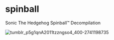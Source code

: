 # spinball
Sonic The Hedgehog Spinball™ Decompilation


![tumblr_p5g1qnA2011tzzngso4_400-2741198735](https://github.com/hazzaaclark/spinball/assets/107435091/222ab2bc-3d56-42e7-bc57-69fed3047a9f)


